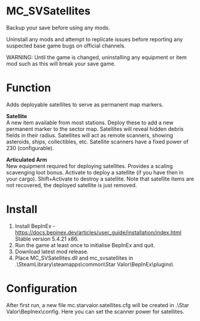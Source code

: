 # MC_SVSatellites  
  
Backup your save before using any mods.  
  
Uninstall any mods and attempt to replicate issues before reporting any suspected base game bugs on official channels.  

WARNING: Until the game is changed, uninstalling any equipment or item mod such as this will break your save game.  
  
Function  
========  
Adds deployable satellites to serve as permanent map markers.  

**Satellite**  
A new item available from most stations.  Deploy these to add a new permanent marker to the sector map.  Satellites will reveal hidden debris fields in their radius.  Satellites will act as remote scanners, showing asteroids, ships, collectibles, etc.  Satellite scanners have a fixed power of 230 (configurable).  
  
**Articulated Arm**  
New equipment required for deploying satellites.  Provides a scaling scavenging loot bonus.  Activate to deploy a satellite (if you have then in your cargo).  Shift+Activate to destroy a satellite.  Note that satellite items are not recovered, the deployed satellite is just removed.  
  
Install  
=======  
1. Install BepInEx - https://docs.bepinex.dev/articles/user_guide/installation/index.html Stable version 5.4.21 x86.  
2. Run the game at least once to initialise BepInEx and quit.  
3. Download latest mod release.  
4. Place MC_SVSatellites.dll and mc_svsatellites in .\SteamLibrary\steamapps\common\Star Valor\BepInEx\plugins\  

Configuration  
===========  
After first run, a new file mc.starvalor.satellites.cfg will be created in .\Star Valor\BepInex\config.  Here you can set the scanner power for satellites.  

